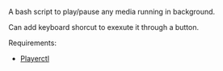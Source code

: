 A bash script to play/pause any media running in background.

Can add keyboard shorcut to exexute it through a button.

Requirements:
- [Playerctl](https://writeroo.net](https://github.com/altdesktop/playerctl)https://github.com/altdesktop/playerctl)
